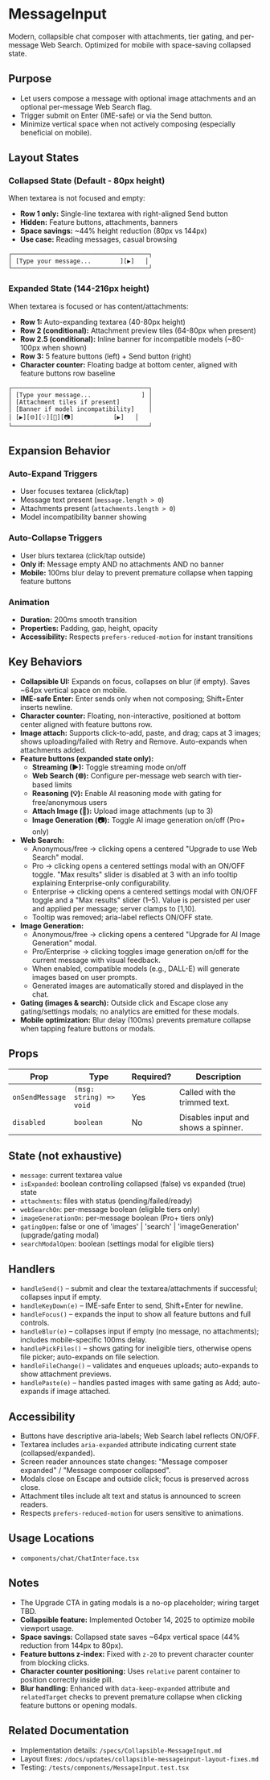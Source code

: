 # MessageInput

Modern, collapsible chat composer with attachments, tier gating, and per-message Web Search. Optimized for mobile with space-saving collapsed state.

## Purpose

- Let users compose a message with optional image attachments and an optional per-message Web Search flag.
- Trigger submit on Enter (IME-safe) or via the Send button.
- Minimize vertical space when not actively composing (especially beneficial on mobile).

## Layout States

### Collapsed State (Default - 80px height)

When textarea is not focused and empty:

- **Row 1 only:** Single-line textarea with right-aligned Send button
- **Hidden:** Feature buttons, attachments, banners
- **Space savings:** ~44% height reduction (80px vs 144px)
- **Use case:** Reading messages, casual browsing

```
┌──────────────────────────────────────┐
│ [Type your message...        ][▶]   │
└──────────────────────────────────────┘
```

### Expanded State (144-216px height)

When textarea is focused or has content/attachments:

- **Row 1:** Auto-expanding textarea (40-80px height)
- **Row 2 (conditional):** Attachment preview tiles (64-80px when present)
- **Row 2.5 (conditional):** Inline banner for incompatible models (~80-100px when shown)
- **Row 3:** 5 feature buttons (left) + Send button (right)
- **Character counter:** Floating badge at bottom center, aligned with feature buttons row baseline

```
┌──────────────────────────────────────┐
│ [Type your message...              ] │
│ [Attachment tiles if present]        │
│ [Banner if model incompatibility]    │
│ [▶][🌐][💡][📎][📷]           [▶]   │
└──────────────────────────────────────┘
```

## Expansion Behavior

### Auto-Expand Triggers

- User focuses textarea (click/tap)
- Message text present (`message.length > 0`)
- Attachments present (`attachments.length > 0`)
- Model incompatibility banner showing

### Auto-Collapse Triggers

- User blurs textarea (click/tap outside)
- **Only if:** Message empty AND no attachments AND no banner
- **Mobile:** 100ms blur delay to prevent premature collapse when tapping feature buttons

### Animation

- **Duration:** 200ms smooth transition
- **Properties:** Padding, gap, height, opacity
- **Accessibility:** Respects `prefers-reduced-motion` for instant transitions

## Key Behaviors

- **Collapsible UI:** Expands on focus, collapses on blur (if empty). Saves ~64px vertical space on mobile.
- **IME-safe Enter:** Enter sends only when not composing; Shift+Enter inserts newline.
- **Character counter:** Floating, non-interactive, positioned at bottom center aligned with feature buttons row.
- **Image attach:** Supports click-to-add, paste, and drag; caps at 3 images; shows uploading/failed with Retry and Remove. Auto-expands when attachments added.
- **Feature buttons (expanded state only):**
  - **Streaming (▶):** Toggle streaming mode on/off
  - **Web Search (🌐):** Configure per-message web search with tier-based limits
  - **Reasoning (💡):** Enable AI reasoning mode with gating for free/anonymous users
  - **Attach Image (📎):** Upload image attachments (up to 3)
  - **Image Generation (📷):** Toggle AI image generation on/off (Pro+ only)
- **Web Search:**
  - Anonymous/free → clicking opens a centered "Upgrade to use Web Search" modal.
  - Pro → clicking opens a centered settings modal with an ON/OFF toggle. "Max results" slider is disabled at 3 with an info tooltip explaining Enterprise-only configurability.
  - Enterprise → clicking opens a centered settings modal with ON/OFF toggle and a "Max results" slider (1–5). Value is persisted per user and applied per message; server clamps to [1,10].
  - Tooltip was removed; aria-label reflects ON/OFF state.
- **Image Generation:**
  - Anonymous/free → clicking opens a centered "Upgrade for AI Image Generation" modal.
  - Pro/Enterprise → clicking toggles image generation on/off for the current message with visual feedback.
  - When enabled, compatible models (e.g., DALL-E) will generate images based on user prompts.
  - Generated images are automatically stored and displayed in the chat.
- **Gating (images & search):** Outside click and Escape close any gating/settings modals; no analytics are emitted for these modals.
- **Mobile optimization:** Blur delay (100ms) prevents premature collapse when tapping feature buttons or modals.

## Props

| Prop            | Type                    | Required? | Description                         |
| --------------- | ----------------------- | --------- | ----------------------------------- |
| `onSendMessage` | `(msg: string) => void` | Yes       | Called with the trimmed text.       |
| `disabled`      | `boolean`               | No        | Disables input and shows a spinner. |

## State (not exhaustive)

- `message`: current textarea value
- `isExpanded`: boolean controlling collapsed (false) vs expanded (true) state
- `attachments`: files with status (pending/failed/ready)
- `webSearchOn`: per-message boolean (eligible tiers only)
- `imageGenerationOn`: per-message boolean (Pro+ tiers only)
- `gatingOpen`: false or one of 'images' | 'search' | 'imageGeneration' (upgrade/gating modal)
- `searchModalOpen`: boolean (settings modal for eligible tiers)

## Handlers

- `handleSend()` – submit and clear the textarea/attachments if successful; collapses input if empty.
- `handleKeyDown(e)` – IME-safe Enter to send, Shift+Enter for newline.
- `handleFocus()` – expands the input to show all feature buttons and full controls.
- `handleBlur(e)` – collapses input if empty (no message, no attachments); includes mobile-specific 100ms delay.
- `handlePickFiles()` – shows gating for ineligible tiers, otherwise opens file picker; auto-expands on file selection.
- `handleFileChange()` – validates and enqueues uploads; auto-expands to show attachment previews.
- `handlePaste(e)` – handles pasted images with same gating as Add; auto-expands if image attached.

## Accessibility

- Buttons have descriptive aria-labels; Web Search label reflects ON/OFF.
- Textarea includes `aria-expanded` attribute indicating current state (collapsed/expanded).
- Screen reader announces state changes: "Message composer expanded" / "Message composer collapsed".
- Modals close on Escape and outside click; focus is preserved across close.
- Attachment tiles include alt text and status is announced to screen readers.
- Respects `prefers-reduced-motion` for users sensitive to animations.

## Usage Locations

- `components/chat/ChatInterface.tsx`

## Notes

- The Upgrade CTA in gating modals is a no-op placeholder; wiring target TBD.
- **Collapsible feature:** Implemented October 14, 2025 to optimize mobile viewport usage.
- **Space savings:** Collapsed state saves ~64px vertical space (44% reduction from 144px to 80px).
- **Feature buttons z-index:** Fixed with `z-20` to prevent character counter from blocking clicks.
- **Character counter positioning:** Uses `relative` parent container to position correctly inside pill.
- **Blur handling:** Enhanced with `data-keep-expanded` attribute and `relatedTarget` checks to prevent premature collapse when clicking feature buttons or opening modals.

## Related Documentation

- Implementation details: `/specs/Collapsible-MessageInput.md`
- Layout fixes: `/docs/updates/collapsible-messageinput-layout-fixes.md`
- Testing: `/tests/components/MessageInput.test.tsx`
